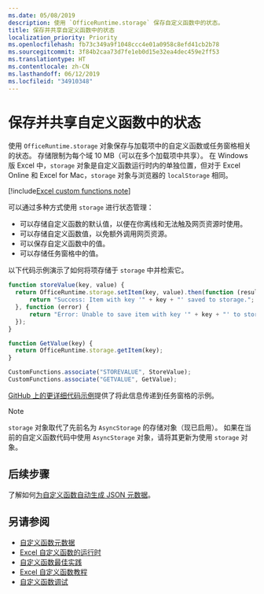 ```yaml
---
ms.date: 05/08/2019
description: 使用 `OfficeRuntime.storage` 保存自定义函数中的状态。
title: 保存并共享自定义函数中的状态
localization_priority: Priority
ms.openlocfilehash: fb73c349a9f1048ccc4e01a0958c8efd41cb2b78
ms.sourcegitcommit: 3f84b2caa73d7fe1eb0d15e32ea4dec459e2ff53
ms.translationtype: HT
ms.contentlocale: zh-CN
ms.lasthandoff: 06/12/2019
ms.locfileid: "34910348"
---
```

# <a name="save-and-share-state-in-custom-functions"></a>保存并共享自定义函数中的状态

使用 `OfficeRuntime.storage` 对象保存与加载项中的自定义函数或任务窗格相关的状态。 存储限制为每个域 10 MB（可以在多个加载项中共享）。 在 Windows 版 Excel 中，`storage` 对象是自定义函数运行时内的单独位置，但对于 Excel Online 和 Excel for Mac，`storage` 对象与浏览器的 `localStorage` 相同。

[!include[Excel custom functions note](../includes/excel-custom-functions-note.md)]

可以通过多种方式使用 `storage` 进行状态管理：

- 可以存储自定义函数的默认值，以便在你离线和无法触及网页资源时使用。
- 可以存储自定义函数值，以免额外调用网页资源。
- 可以保存自定义函数中的值。
- 可以存储任务窗格中的值。

以下代码示例演示了如何将项存储于 `storage` 中并检索它。

```js
function storeValue(key, value) {
  return OfficeRuntime.storage.setItem(key, value).then(function (result) {
      return "Success: Item with key '" + key + "' saved to storage.";
  }, function (error) {
      return "Error: Unable to save item with key '" + key + "' to storage. " + error;
  });
}

function GetValue(key) {
  return OfficeRuntime.storage.getItem(key);
}

CustomFunctions.associate("STOREVALUE", StoreValue);
CustomFunctions.associate("GETVALUE", GetValue);
```

[GitHub 上的更详细代码示例](https://github.com/OfficeDev/PnP-OfficeAddins/tree/master/Excel-custom-functions/AsyncStorage)提供了将此信息传递到任务窗格的示例。

>[!NOTE]
> `storage` 对象取代了先前名为 `AsyncStorage` 的存储对象（现已启用）。 如果在当前的自定义函数代码中使用 `AsyncStorage` 对象，请将其更新为使用 `storage` 对象。

## <a name="next-steps"></a>后续步骤
了解如何[为自定义函数自动生成 JSON 元数据](custom-functions-json-autogeneration.md)。 

## <a name="see-also"></a>另请参阅

* [自定义函数元数据](custom-functions-json.md)
* [Excel 自定义函数的运行时](custom-functions-runtime.md)
* [自定义函数最佳实践](custom-functions-best-practices.md)
* [Excel 自定义函数教程](../tutorials/excel-tutorial-create-custom-functions.md)
* [自定义函数调试](custom-functions-debugging.md)
